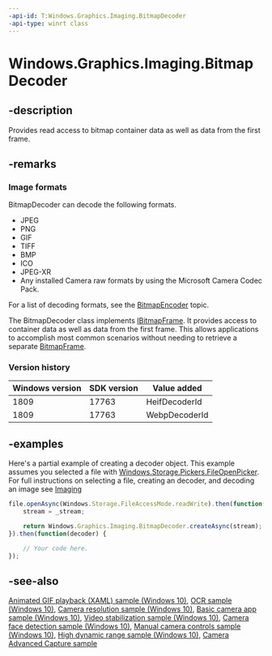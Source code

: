 ```yaml
---
-api-id: T:Windows.Graphics.Imaging.BitmapDecoder
-api-type: winrt class
---
```


<!-- Class syntax.
public class BitmapDecoder : Windows.Graphics.Imaging.IBitmapDecoder, Windows.Graphics.Imaging.IBitmapFrame, Windows.Graphics.Imaging.IBitmapFrameWithSoftwareBitmap
-->

# Windows.Graphics.Imaging.BitmapDecoder

## -description

Provides read access to bitmap container data as well as data from the first frame.

## -remarks

### Image formats

BitmapDecoder can decode the following formats.

+ JPEG
+ PNG
+ GIF
+ TIFF
+ BMP
+ ICO
+ JPEG-XR
+ Any installed Camera raw formats by using the Microsoft Camera Codec Pack.

For a list of decoding formats, see the [BitmapEncoder](bitmapencoder.md) topic.

The BitmapDecoder class implements [IBitmapFrame](ibitmapframe.md). It provides access to container data as well as data from the first frame. This allows applications to accomplish most common scenarios without needing to retrieve a separate [BitmapFrame](bitmapframe.md).

### Version history

| Windows version | SDK version | Value added |
| -- | -- | -- |
| 1809 | 17763 | HeifDecoderId |
| 1809 | 17763 | WebpDecoderId |

## -examples

Here's a partial example of creating a decoder object. This example assumes you selected a file with [Windows.Storage.Pickers.FileOpenPicker](../windows.storage.pickers/fileopenpicker.md). For full instructions on selecting a file, creating an decoder, and decoding an image see [Imaging](https://docs.microsoft.com/windows/uwp/audio-video-camera/imaging)

```javascript
file.openAsync(Windows.Storage.FileAccessMode.readWrite).then(function(_stream) {
    stream = _stream;

    return Windows.Graphics.Imaging.BitmapDecoder.createAsync(stream);
}).then(function(decoder) {

    // Your code here.
});
```

## -see-also

[Animated GIF playback (XAML) sample (Windows 10)](https://github.com/Microsoft/Windows-universal-samples/tree/master/Samples/XamlAnimatedGif), [OCR sample (Windows 10)](https://go.microsoft.com/fwlink/p/?LinkId=620579), [Camera resolution sample (Windows 10)](https://go.microsoft.com/fwlink/p/?LinkId=624252), [Basic camera app sample (Windows 10)](https://go.microsoft.com/fwlink/p/?LinkId=619479), [Video stabilization sample (Windows 10)](https://go.microsoft.com/fwlink/p/?LinkId=620519), [Camera face detection sample (Windows 10)](https://go.microsoft.com/fwlink/p/?LinkId=619486), [Manual camera controls sample (Windows 10)](https://go.microsoft.com/fwlink/p/?LinkId=627611), [High dynamic range sample (Windows 10)](https://go.microsoft.com/fwlink/p/?LinkId=620517), [Camera Advanced Capture sample](https://github.com/Microsoft/Windows-universal-samples/tree/dev/Samples/CameraAdvancedCapture)
